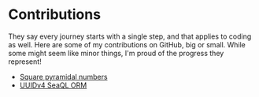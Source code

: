 # Contributions

They say every journey starts with a single step, and that applies to coding as well. Here are some of my contributions on GitHub, big or small. While some might seem like minor things, I'm proud of the progress they represent!
- <a href="https://github.com/TheAlgorithms/Rust/pull/524" target="_blank">Square pyramidal numbers</a>
- <a href="https://github.com/SeaQL/sea-query/pull/712" target="_blank">UUIDv4 SeaQL ORM</a>
